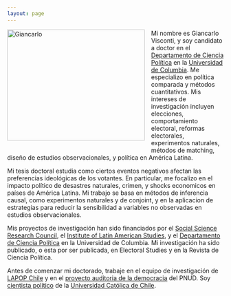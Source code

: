 ```yaml
---
layout: page
---
```


<img src="https://dl.dropboxusercontent.com/u/3273624/bio.png" alt="Giancarlo" style="float:left;width:320px;height:258px; margin-right:15px; margin-bottom:15px">

Mi nombre es Giancarlo Visconti, y soy candidato a doctor en el [Departamento de Ciencia Política](http://polisci.columbia.edu/) en la [Universidad de Columbia](http://www.columbia.edu/). Me especializo en política comparada y métodos cuantitativos. Mis intereses de investigación incluyen elecciones, comportamiento electoral, reformas electorales, experimentos naturales, métodos de matching, diseño de estudios observacionales, y política en América Latina. 

Mi tesis doctoral estudia como ciertos eventos negativos afectan las preferencias ideológicas de los votantes. En particular, me focalizo en el impacto político de desastres naturales, crimen, y shocks economicos en países de América Latina. Mi trabajo se basa en métodos de inferencia causal, como experimentos naturales y de conjoint, y en la aplicacion de estrategias para reducir la sensibilidad a variables no observadas en estudios observacionales. 

Mis proyectos de investigación han sido financiados por el [Social Science Research Council](http://www.ssrc.org/programs/view/dpdf/), el [Institute of Latin American Studies](http://www.ilas.columbia.edu/), y el [Departamento de Ciencia Política](http://polisci.columbia.edu/) en la Universidad de Columbia. Mi investigación ha sido publicado, o esta por ser publicada, en Electoral Studies y en la Revista de Ciencia Política. 

Antes de comenzar mi doctorado, trabaje en el equipo de investigación de [LAPOP Chile](http://www.vanderbilt.edu/lapop/chile/Chile-2010-cultura-politica.pdf) y en el [proyecto auditoria de la democracia](http://www.cl.undp.org/content/dam/chile/docs/gobernabilidad/undp_cl_gobernabilidad_Informe-Auditor%C3%ADa-a-la-Democracia_2014.pdf) del PNUD. Soy [cientista político](http://www.cienciapolitica.uc.cl/) de la [Universidad Católica de Chile](http://www.uc.cl/).

